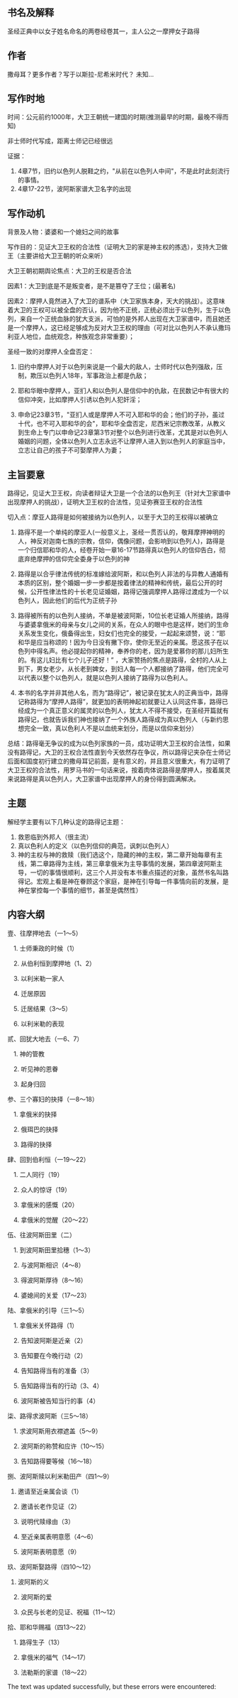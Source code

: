 ## 书名及解释

圣经正典中以女子姓名命名的两卷经卷其一，主人公之一摩押女子路得

## 作者

撒母耳？更多作者？写于以斯拉-尼希米时代？ 未知...

## 写作时地

时间：公元前约1000年，大卫王朝统一建国的时期(推测最早的时期，最晚不得而知)

非士师时代写成，距离士师记已经很远

证据：

1.  4章7节，旧约以色列人脱鞋之约，"从前在以色列人中间"，不是此时此刻流行的事情。
2.  4章17-22节，波阿斯家谱大卫名字的出现

## 写作动机

背景及人物：婆婆和一个媳妇之间的故事

写作目的：见证大卫王权的合法性（证明大卫的家是神主权的拣选），支持大卫做王（主要讲给大卫王朝的听众来听）

大卫王朝初期舆论焦点：大卫的王权是否合法

因素1：大卫到底是不是叛变者，是不是篡夺了王位；(最著名)

因素2：摩押人竟然进入了大卫的谱系中（大卫家族本身，天大的挑战）。这意味着大卫的王权可以被全盘的否认，因为他不正统，正统必须出于以色列，生于以色列，来自一个正统血脉的犹大支派，可怕的是外邦人出现在大卫家谱中，而且她还是一个摩押人，这已经足够成为反对大卫王权的理由（可对比以色列人不承认撒玛利亚人地位，血统观念，种族观念非常重要）；

圣经一致的对摩押人全盘否定：

1.  旧约中摩押人对于以色列来说是一个最大的敌人，士师时代以色列强敌，压制，欺压以色列人18年，军事政治上都是仇敌；
    
2.  耶和华眼中摩押人，亚扪人和以色列人是信仰中的仇敌，在民数记中有很大的信仰冲突，比如摩押人引诱以色列人犯奸淫；
    
3.  申命记23章3节，"亚扪人或是摩押人不可入耶和华的会；他们的子孙，虽过十代，也不可入耶和华的会"，耶和华全盘否定，尼西米记宗教改革，从教义到生命上专门以申命记23章第3节对整个以色列进行改革，尤其是对以色列人婚姻的问题，全体以色列人立志永远不让摩押人进入到以色列人的家庭当中，立志让自己的孩子不可娶摩押人为妻；
    

## 主旨要意

路得记，见证大卫王权，向读者辩证大卫是一个合法的以色列王（针对大卫家谱中出现摩押人的挑战），证明大卫王权的合法性，见证弥赛亚王权的合法性

切入点：摩亚人路得是如何被接纳为以色列人，以至于大卫的王权得以被确立

1.  路得不是一个单纯的摩亚人(一般意义上，圣经一贯否认的，敬拜摩押神明的人，神反对迦南七族的宗教，信仰，偶像问题，会影响到以色列人)，路得是一个归信耶和华的人，经卷开始一章16-17节路得真以色列人的信仰告白，彻底弃绝摩押的信仰完全委身于以色列的神
    
2.  路得是以合乎律法传统的标准嫁给波阿斯，和以色列人非法的与异教人通婚有本质的区别，整个婚姻一步一步都是按着律法的精神和传统，最后公开的时候，公开性律法性的十长老见证婚姻，路得记强调摩押人路得过渡成为一个以色列人，因此他们的后代为正统子孙
    
3.  路得被所有的以色列人接纳，不单是被波阿斯，10位长老证婚人所接纳，路得与婆婆拿俄米的母亲与女儿之间的关系，在众人的眼中也是这样，她们的生命关系发生变化，俄备得出生，妇女们也完全的接受，一起起来颂赞，说：“耶和华是应当称颂的！因为今日没有撇下你，使你无至近的亲属。愿这孩子在以色列中得名声。他必提起你的精神，奉养你的老，因为是爱慕你的那儿妇所生的。有这儿妇比有七个儿子还好！” ，大家赞扬的焦点是路得，全村的人从上到下，男女老少，从长老到婢女，到妇人每一个人都接纳了路得，他们完全可以代表以整个以色列人，就是以色列人接纳了路得为以色利人。
    
4.  本书的名字并非其他人名，而为“路得记”，被记录在犹太人的正典当中，路得记称路得为“摩押人路得”，就更加的表明神起初就要让人认同这件事，路得已经成为一个真正意义的属灵的以色列人，犹太人不得不接受，在圣经开篇就有路得记，也就告诉我们神也接纳了一个外族人路得成为真以色列人（与新约思想完全一致，真以色利人不是以血统来划分，而是以信仰来划分）
    

总结：路得毫无争议的成为以色列家族的一员，成功证明大卫王权的合法性，如果没有路得记，大卫的王权合法性直到今天依然存在争议，所以路得记夹杂在士师记后面和国度初行建立的撒母耳记前面，是有意义的，并且意义很重大，有力证明了大卫王权的合法性，用罗马书的一句话来说，按着肉体说路得是摩押人，按着属灵来说路得是真以色列人，大卫家谱中出现摩押人的身份得到圆满解决。

## 主题

解经学主要有以下几种认定的路得记主题：

1.  救恩临到外邦人（很主流）
2.  真以色利人的定义（以色列信仰的典范，讽刺以色列人）
3.  神的主权与神的救赎（我们选这个，隐藏的神的主权，第二章开始每章有主线，第二章路得为主线，第三章拿俄米为主导事情的发展，第四章波阿斯主导，一切的事情很顺利，这三个人并没有本书重点描述的对象，虽然书名叫路得记。宏观上看是神在眷顾这个家庭，是神在引导每一件事情向前的发展，是神在掌控每一个事情的细节，甚至是偶然性）

## 内容大纲

壹、往摩押地去（一1～5）

　1. 士师秉政的时候（1）

　2. 从伯利恒到摩押地（1、2）

　3. 以利米勒一家人

　4. 迁居原因

　5. 迁居结果（3～5）

　6. 以利米勒的表现

贰、回犹大地去（一6、7）

　1. 神的管教

　2. 听见神的恩眷

　3. 起身归回

参、三个寡妇的抉择（一8～18）

　1. 拿俄米的抉择

　2. 俄珥巴的抉择

　3. 路得的抉择

肆、回到伯利恒（一19～22）

　1. 二人同行（19）

　2. 众人的惊讶（19）

　3. 拿俄米的感慨（20）

　4. 拿俄米的觉醒（20～22）

伍、往波阿斯田里（二）

　1. 到波阿斯田里拾穗（1～3）

　2. 与波阿斯相识（4～8）

　3. 得波阿斯厚待（8～16）

　4. 婆媳间的关爱（17～23）

陆、拿俄米的引导（三1～5）

　1. 拿俄米关怀路得（1）

　2. 告知波阿斯是近亲（2）

　3. 告知要在今晚行动（2）

　4. 告知路得当有的准备（3）

　5. 告知路得当有的行动（3、4）

　6. 波阿斯被告知当行的事（4）

柒、路得求波阿斯（三5～18）

　1. 求波阿斯用衣襟遮盖（5～9）

　2. 波阿斯的称赞和应许（10～15）

　3. 告知路得要等候（16～18）

捌、波阿斯赎以利米勒田产（四1～9）

1.  邀请至近亲属会谈（1）

　2. 邀请长老作见证（2）

　3. 说明代赎缘由（3）

　4. 至近亲属表明意愿（4～6）

　5. 波阿斯表明意愿（9）

玖、波阿斯娶路得（四10～12）

1.  波阿斯的义

　2. 波阿斯的爱

　3. 众民与长老的见证、祝福（11～12）

拾、耶和华赐福（四13～22）

　1. 路得生子（13）

　2. 拿俄米的福气（14～17）

　3. 法勒斯的家谱（18～22）

The text was updated successfully, but these errors were encountered: